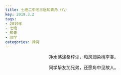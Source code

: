 ```yaml
---
title: 七绝二中老三届知青角（八）
key: 2019.3.2
tags: 
- 2019年 
- 七绝
- 知青
- 同学
categories: 律诗
---
```


<p align="center">净水荡涤桑梓尘，和风润染桃李春。
</p>
<p align="center">同学挚友加兄弟，还愿角中见故人。
</p>
